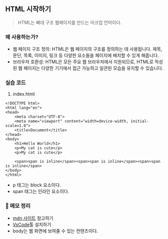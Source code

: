 ## HTML 시작하기 
> HTML는 뼈대 구조 웹페이지를 만드는 마크업 언어이다.

### 왜 사용하는가?
+ 웹 페이지 구조 정의: HTML은 웹 페이지의 구조를 정의하는 데 사용됩니다. 제목, 문단, 목록, 이미지, 링크 등 다양한 요소들을 페이지에 배치할 수 있게 해줍니다.
+ 브라우저 호환성: HTML은 모든 주요 웹 브라우저에서 지원되므로, HTML로 작성된 웹 페이지는 다양한 기기에서 접근 가능하고 일관된 모습을 유지할 수 있습니다.


### 실습 코드

1. index.html
```
<!DOCTYPE html>
<html lang="en">
<head>
    <meta charset="UTF-8">
    <meta name="viewport" content="width=device-width, initial-scale=1.0">
    <title>Document</title>
</head>
<body>
    <h1>Hello World</h1>
    <p>My cat is cute</p>
    <p>My cat is cute</p>

    <span>span is inline</span><span>span is inline</span><span>span is inline</span>
</body>
</html>
```
+ p 태그는 block 요소이다.
+ span 태그는 인라인 요소이다. 



### 📌 메모 정리
+ <a href="https://developer.mozilla.org/en-US/docs/Learn_web_development">mdn 사이트</a> 참고하기
+ <a href="https://code.visualstudio.com/">VsCode</a>툴 설치하기
+ body는 웹 화면에 보여줄 수 있는 컨텐츠이다.

